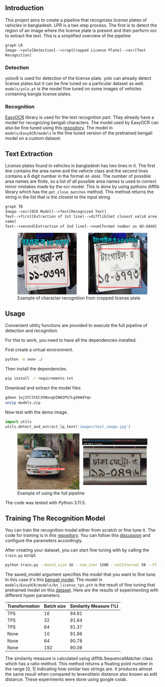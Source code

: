 ## Introduction

This project aims to create a pipeline that recognizes license plates of vehicles in bangladesh. LPR is a two step process. The first is to detect the region of an image where the license plate is present and then perform ocr to extract the text. This is a simplified overview of the pipeline

```mermaid
graph LR
Image-->yolo[Detection]-->crop[Cropped License Plate]-->ocr[Text Recognition]
```

### Detection

yolov8 is used for detection of the license plate. yolo can already detect license plates but it can be fine tuned on a particular dataset as well. `models/yolo.pt` is the model fine tuned on some images of vehicles containing bangla license plates.

### Recognition

[EasyOCR](https://github.com/JaidedAI/EasyOCR) library is used for the text recognition part. They already have a model for recognizing bengali characters. The model used by EasyOCR can also be fine tuned using this [repository](https://github.com/clovaai/deep-text-recognition-benchmark). The model in `models/EasyOCR/models` is the fine tuned version of the pretrained bengali model on a custom dataset.

## Text Extraction

License plates found in vehicles in bangladesh has two lines in it. The first line contains the area name and the vehicle class and the second lines contains a 6 digit number in the format `dd-dddd`. The number of possible area names are finite, so a list of all possible area names is used to correct minor mistakes made by the ocr model. This is done by using pythons difflib library which has the `get_close_matches` method. This method returns the string in the list that is the closest to the input string.

```mermaid
graph TB
Image-->ocr[OCR Model]-->Text[Recognized Text]
Text-->first[Extraction of 1st line]-->difflib[Get closest valid area name]
Text-->second[Extraction of 2nd line]-->num[Format number as dd-dddd]
```

<figure>
<img src="images/example_ocr.png" height="200px" />
<figcaption>Example of character recognition from cropped license plate</figcaption>
</figure>

## Usage

Convenient utility functions are provided to execute the full pipeline of detection and recognition.

For this to work, you need to have all the dependencies installed.

First create a virtual environment.

```sh
python -m venv ./
```

Then install the dependencies.

```sh
pip install -r requirements.txt
```

Download and extract the model files

```sh
gdown 1ujSYC3tEC3VNoxqUIWO2PG7Lg5HAdYqn
unzip models.zip
```

Now test with the demo image.

```python
import utils
utils.detect_and_extract_lp_text('images/test_image.jpg')
```

<figure>
<img src="images/example_full.png" />
<figcaption>Example of using the full pipeline</figcaption>
</figure>

The code was tested with Python 3.11.5.

## Training The Recognition Model

You can train the recognition model either from scratch or fine tune it. The code for training is in this [repository](https://github.com/clovaai/deep-text-recognition-benchmark). You can follow this [discussion](https://github.com/clovaai/deep-text-recognition-benchmark/issues/85) and configure the parameters accordingly.

After creating your dataset, you can start fine tuning with by calling the `train.py` script.

```sh
python train.py --batch_size 16 --num_iter 1500 --valInterval 50 --FT --saved_model='bengali.pth' --workers 2 --Transformation 'TPS' --FeatureExtraction 'ResNet'
```

The saved_model argument specifies the model that you want to fine tune. In this case it's this [bengali model](https://github.com/JaidedAI/EasyOCR/releases/download/v1.1.8/bengali.zip). The model in `models/EasyOCR/models/bn_license_tps.pth` is the result of fine tuning that pretrained model on this [dataset](https://drive.google.com/file/d/1JkqEEATN3uiaARQKrGEFFNidjBQpbCV5). Here are the results of experimenting with different hyper parameters.

| Transformation | Batch size | Similarity Measure (%) |
| -------------- | ---------- | ---------------------- |
| TPS            | 16         | 94.91                  |
| TPS            | 32         | 91.64                  |
| TPS            | 64         | 91.37                  |
| None           | 10         | 91.86                  |
| None           | 64         | 90.78                  |
| None           | 192        | 90.08                  |

The similarity measure is calculated using difflib.SequenceMatcher class which has a ratio method. This method returns a floating point number in the range [0, 1] indicating how similar two strings are. It produces almost the same result when compared to levenshtein distance also known as edit distance. These experiments were done using google colab.
